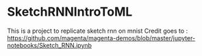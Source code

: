 # SketchRNNIntroToML
This is a project to replicate sketch rnn on mnist Credit goes to : 
https://github.com/magenta/magenta-demos/blob/master/jupyter-notebooks/Sketch_RNN.ipynb

